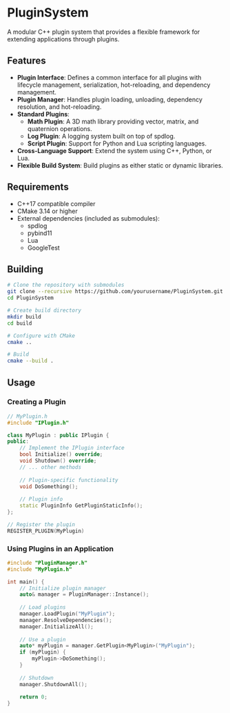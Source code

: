 # PluginSystem

A modular C++ plugin system that provides a flexible framework for extending applications through plugins.

## Features

- **Plugin Interface**: Defines a common interface for all plugins with lifecycle management, serialization, hot-reloading, and dependency management.
- **Plugin Manager**: Handles plugin loading, unloading, dependency resolution, and hot-reloading.
- **Standard Plugins**:
  - **Math Plugin**: A 3D math library providing vector, matrix, and quaternion operations.
  - **Log Plugin**: A logging system built on top of spdlog.
  - **Script Plugin**: Support for Python and Lua scripting languages.
- **Cross-Language Support**: Extend the system using C++, Python, or Lua.
- **Flexible Build System**: Build plugins as either static or dynamic libraries.

## Requirements

- C++17 compatible compiler
- CMake 3.14 or higher
- External dependencies (included as submodules):
  - spdlog
  - pybind11
  - Lua
  - GoogleTest

## Building

```bash
# Clone the repository with submodules
git clone --recursive https://github.com/yourusername/PluginSystem.git
cd PluginSystem

# Create build directory
mkdir build
cd build

# Configure with CMake
cmake ..

# Build
cmake --build .
```

## Usage

### Creating a Plugin

```cpp
// MyPlugin.h
#include "IPlugin.h"

class MyPlugin : public IPlugin {
public:
    // Implement the IPlugin interface
    bool Initialize() override;
    void Shutdown() override;
    // ... other methods
    
    // Plugin-specific functionality
    void DoSomething();
    
    // Plugin info
    static PluginInfo GetPluginStaticInfo();
};

// Register the plugin
REGISTER_PLUGIN(MyPlugin)
```

### Using Plugins in an Application

```cpp
#include "PluginManager.h"
#include "MyPlugin.h"

int main() {
    // Initialize plugin manager
    auto& manager = PluginManager::Instance();
    
    // Load plugins
    manager.LoadPlugin("MyPlugin");
    manager.ResolveDependencies();
    manager.InitializeAll();
    
    // Use a plugin
    auto* myPlugin = manager.GetPlugin<MyPlugin>("MyPlugin");
    if (myPlugin) {
        myPlugin->DoSomething();
    }
    
    // Shutdown
    manager.ShutdownAll();
    
    return 0;
}
```
